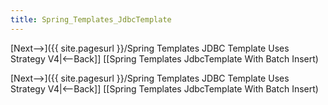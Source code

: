 ```yaml
---
title: Spring_Templates_JdbcTemplate
---
```

[Next-->]({{ site.pagesurl }}/Spring Templates JDBC Template Uses Strategy V4|<--Back]] [[Spring Templates JdbcTemplate With Batch Insert)



[Next-->]({{ site.pagesurl }}/Spring Templates JDBC Template Uses Strategy V4|<--Back]] [[Spring Templates JdbcTemplate With Batch Insert)